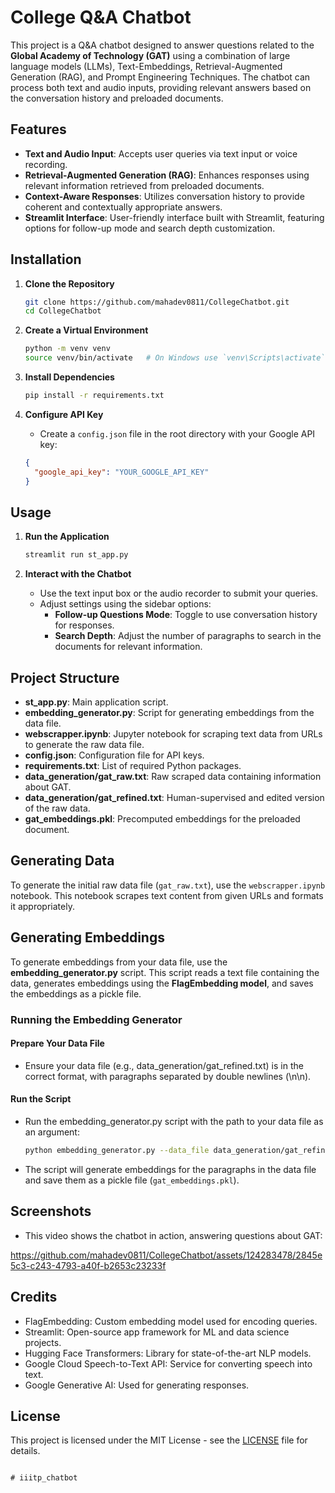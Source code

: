 # College Q&A Chatbot

This project is a Q&A chatbot designed to answer questions related to the **Global Academy of Technology (GAT)** using a combination of large language models (LLMs), Text-Embeddings, Retrieval-Augmented Generation (RAG), and Prompt Engineering Techniques. The chatbot can process both text and audio inputs, providing relevant answers based on the conversation history and preloaded documents.

## Features

- **Text and Audio Input**: Accepts user queries via text input or voice recording.
- **Retrieval-Augmented Generation (RAG)**: Enhances responses using relevant information retrieved from preloaded documents.
- **Context-Aware Responses**: Utilizes conversation history to provide coherent and contextually appropriate answers.
- **Streamlit Interface**: User-friendly interface built with Streamlit, featuring options for follow-up mode and search depth customization.

## Installation

1. **Clone the Repository**

    ```bash
    git clone https://github.com/mahadev0811/CollegeChatbot.git
    cd CollegeChatbot
    ```

2. **Create a Virtual Environment**

    ```bash
    python -m venv venv
    source venv/bin/activate   # On Windows use `venv\Scripts\activate`
    ```

3. **Install Dependencies**

    ```bash
    pip install -r requirements.txt
    ```

4. **Configure API Key**

    - Create a `config.json` file in the root directory with your Google API key:

    ```json
    {
      "google_api_key": "YOUR_GOOGLE_API_KEY"
    }
    ```

## Usage

1. **Run the Application**

    ```bash
    streamlit run st_app.py
    ```

2. **Interact with the Chatbot**

    - Use the text input box or the audio recorder to submit your queries.
    - Adjust settings using the sidebar options:
        - **Follow-up Questions Mode**: Toggle to use conversation history for responses.
        - **Search Depth**: Adjust the number of paragraphs to search in the documents for relevant information.

## Project Structure

- **st_app.py**: Main application script.
- **embedding_generator.py**: Script for generating embeddings from the data file.
- **webscrapper.ipynb**: Jupyter notebook for scraping text data from URLs to generate the raw data file.
- **config.json**: Configuration file for API keys.
- **requirements.txt**: List of required Python packages.
- **data_generation/gat_raw.txt**: Raw scraped data containing information about GAT.
- **data_generation/gat_refined.txt**: Human-supervised and edited version of the raw data.
- **gat_embeddings.pkl**: Precomputed embeddings for the preloaded document.

## Generating Data

To generate the initial raw data file (`gat_raw.txt`), use the `webscrapper.ipynb` notebook. This notebook scrapes text content from given URLs and formats it appropriately.

## Generating Embeddings

To generate embeddings from your data file, use the **embedding_generator.py** script. This script reads a text file containing the data, generates embeddings using the **FlagEmbedding model**, and saves the embeddings as a pickle file.

### Running the Embedding Generator

#### Prepare Your Data File
- Ensure your data file (e.g., data_generation/gat_refined.txt) is in the correct format, with paragraphs separated by double newlines (\n\n).

#### Run the Script

- Run the embedding_generator.py script with the path to your data file as an argument:

    ```bash
    python embedding_generator.py --data_file data_generation/gat_refined.txt
    ```

- The script will generate embeddings for the paragraphs in the data file and save them as a pickle file (`gat_embeddings.pkl`).

## Screenshots

- This video shows the chatbot in action, answering questions about GAT:

https://github.com/mahadev0811/CollegeChatbot/assets/124283478/2845e5c3-c243-4793-a40f-b2653c23233f

## Credits

- FlagEmbedding: Custom embedding model used for encoding queries.
- Streamlit: Open-source app framework for ML and data science projects.
- Hugging Face Transformers: Library for state-of-the-art NLP models.
- Google Cloud Speech-to-Text API: Service for converting speech into text.
- Google Generative AI:  Used for generating responses.

## License

This project is licensed under the MIT License - see the [LICENSE](LICENSE) file for details.
```

#   i i i t p _ c h a t b o t  
 